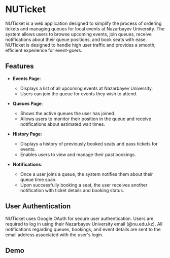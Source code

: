 # NUTicket

NUTicket is a web application designed to simplify the process of ordering tickets and managing queues for local events at Nazarbayev University. The system allows users to browse upcoming events, join queues, receive notifications about their queue positions, and book seats with ease. NUTicket is designed to handle high user traffic and provides a smooth, efficient experience for event-goers.

## Features

- **Events Page**:
  - Displays a list of all upcoming events at Nazarbayev University.
  - Users can join the queue for events they wish to attend.

- **Queues Page**:
  - Shows the active queues the user has joined.
  - Allows users to monitor their position in the queue and receive notifications about estimated wait times.

- **History Page**:
  - Displays a history of previously booked seats and pass tickets for events.
  - Enables users to view and manage their past bookings.

- **Notifications**:
  - Once a user joins a queue, the system notifies them about their queue time span.
  - Upon successfully booking a seat, the user receives another notification with ticket details and booking status.

## User Authentication

NUTicket uses Google OAuth for secure user authentication. Users are required to log in using their Nazarbayev University email (@nu.edu.kz). All notifications regarding queues, bookings, and event details are sent to the email address associated with the user's login.

## Demo

